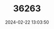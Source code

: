 ---
title: "36263"
category: "Delonix brachycarpa"
draft: false
date: 2024-02-22 13:03:50
languages:
  Malagasy: ["Bonaranala", "Fengoky", "Komangavato", "Sarikomanga"]
---